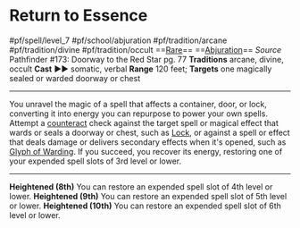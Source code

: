 # Return to Essence
#pf/spell/level_7 #pf/school/abjuration #pf/tradition/arcane #pf/tradition/divine #pf/tradition/occult
==[Rare](../../../Traits/Rare.md)== ==[Abjuration](../../../Traits/Abjuration.md)==
*Source* Pathfinder #173: Doorway to the Red Star pg. 77
**Traditions** arcane, divine, occult
**Cast** ►► somatic, verbal
**Range** 120 feet; **Targets** one magically sealed or warded doorway or chest

---
You unravel the magic of a spell that affects a container, door, or lock, converting it into energy you can repurpose to power your own spells. Attempt a [counteract](../../../Rules/Counteracting.md) check against the target spell or magical effect that wards or seals a doorway or chest, such as [Lock](../Level%201/Lock.md), or against a spell or effect that deals damage or delivers secondary effects when it's opened, such as [Glyph of Warding](../Level%203/Glyph%20of%20Warding.md). If you succeed, you recover its energy, restoring one of your expended spell slots of 3rd level or lower.

<hr>

**Heightened (8th)** You can restore an expended spell slot of 4th level or lower.
**Heightened (9th)** You can restore an expended spell slot of 5th level or lower.
**Heightened (10th)** You can restore an expended spell slot of 6th level or lower.